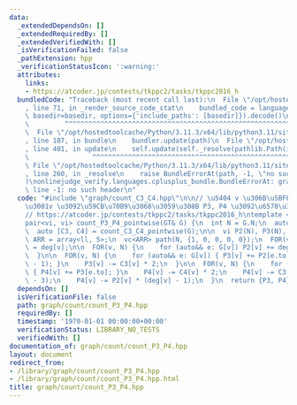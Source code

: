 ```yaml
---
data:
  _extendedDependsOn: []
  _extendedRequiredBy: []
  _extendedVerifiedWith: []
  _isVerificationFailed: false
  _pathExtension: hpp
  _verificationStatusIcon: ':warning:'
  attributes:
    links:
    - https://atcoder.jp/contests/tkppc2/tasks/tkppc2016_h
  bundledCode: "Traceback (most recent call last):\n  File \"/opt/hostedtoolcache/Python/3.11.3/x64/lib/python3.11/site-packages/onlinejudge_verify/documentation/build.py\"\
    , line 71, in _render_source_code_stat\n    bundled_code = language.bundle(stat.path,\
    \ basedir=basedir, options={'include_paths': [basedir]}).decode()\n          \
    \         ^^^^^^^^^^^^^^^^^^^^^^^^^^^^^^^^^^^^^^^^^^^^^^^^^^^^^^^^^^^^^^^^^^^^^^^^^^^^^^^^^\n\
    \  File \"/opt/hostedtoolcache/Python/3.11.3/x64/lib/python3.11/site-packages/onlinejudge_verify/languages/cplusplus.py\"\
    , line 187, in bundle\n    bundler.update(path)\n  File \"/opt/hostedtoolcache/Python/3.11.3/x64/lib/python3.11/site-packages/onlinejudge_verify/languages/cplusplus_bundle.py\"\
    , line 401, in update\n    self.update(self._resolve(pathlib.Path(included), included_from=path))\n\
    \                ^^^^^^^^^^^^^^^^^^^^^^^^^^^^^^^^^^^^^^^^^^^^^^^^^^^^^^^^^\n \
    \ File \"/opt/hostedtoolcache/Python/3.11.3/x64/lib/python3.11/site-packages/onlinejudge_verify/languages/cplusplus_bundle.py\"\
    , line 260, in _resolve\n    raise BundleErrorAt(path, -1, \"no such header\"\
    )\nonlinejudge_verify.languages.cplusplus_bundle.BundleErrorAt: graph/count_C3_C4.hpp:\
    \ line -1: no such header\n"
  code: "#include \"graph/count_C3_C4.hpp\"\n\n// \u5404 v \u306B\u5BFE\u3057\u3066\
    \u3001v \u3092\u59CB\u70B9\u3068\u3059\u308B P3, P4 \u3092\u6570\u3048\u308B\n\
    // https://atcoder.jp/contests/tkppc2/tasks/tkppc2016_h\ntemplate <typename GT>\n\
    pair<vi, vi> count_P3_P4_pointwise(GT& G) {\n  int N = G.N;\n  auto deg = G.deg_array();\n\
    \  auto [C3, C4] = count_C3_C4_pointwise(G);\n\n  vi P2(N), P3(N), P4(N);\n  using\
    \ ARR = array<ll, 5>;\n  vc<ARR> path(N, {1, 0, 0, 0, 0});\n  FOR(v, N) path[v][1]\
    \ = deg[v];\n\n  FOR(v, N) {\n    for (auto&& e: G[v]) P2[v] += deg[e.to] - 1;\n\
    \  }\n\n  FOR(v, N) {\n    for (auto&& e: G[v]) { P3[v] += P2[e.to] - (deg[v]\
    \ - 1); }\n    P3[v] -= C3[v] * 2;\n  }\n\n  FOR(v, N) {\n    for (auto&& e: G[v])\
    \ { P4[v] += P3[e.to]; }\n    P4[v] -= C4[v] * 2;\n    P4[v] -= C3[v] * 2 * (deg[v]\
    \ - 3);\n    P4[v] -= P2[v] * (deg[v] - 1);\n  }\n  return {P3, P4};\n}"
  dependsOn: []
  isVerificationFile: false
  path: graph/count/count_P3_P4.hpp
  requiredBy: []
  timestamp: '1970-01-01 00:00:00+00:00'
  verificationStatus: LIBRARY_NO_TESTS
  verifiedWith: []
documentation_of: graph/count/count_P3_P4.hpp
layout: document
redirect_from:
- /library/graph/count/count_P3_P4.hpp
- /library/graph/count/count_P3_P4.hpp.html
title: graph/count/count_P3_P4.hpp
---
```

